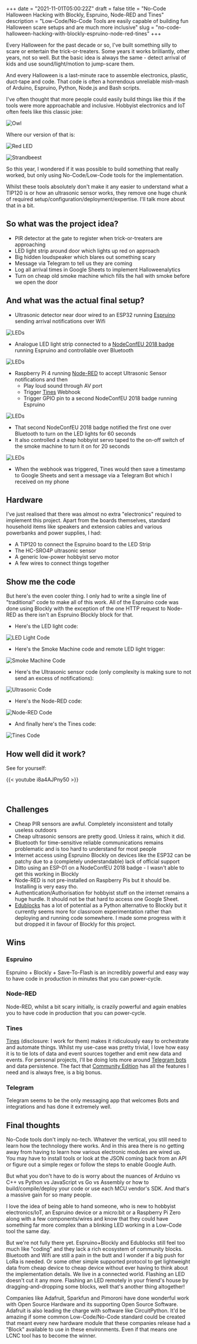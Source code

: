 +++
date = "2021-11-01T05:00:22Z"
draft = false
title = "No-Code Halloween Hacking with Blockly, Espruino, Node-RED and Tines"
description = "Low-Code/No-Code Tools are easily capable of building fun Halloween scare setups and are much more inclusive"
slug = "no-code-halloween-hacking-with-blockly-espruino-node-red-tines"
+++

Every Halloween for the past decade or so, I've built something silly to scare or entertain the trick-or-treaters. Some years it works brilliantly, other years, not so well. But the basic idea is always the same - detect arrival of kids and use sound/light/motion to jump-scare them.

And every Halloween is a last-minute race to assemble electronics, plastic, duct-tape and code. That code is often a horrendous unreliable mish-mash of Arduino, Espruino, Python, Node.js and Bash scripts. 

I've often thought that more people could easily build things like this if the tools were more approachable and inclusive. Hobbyist electronics and IoT often feels like this classic joke:

![Owl](/images/2021/11/owl.jpg)

Where our version of that is:

![Red LED](/images/2021/11/red-led.jpg)

![Strandbeest](/images/2021/11/strandbeest.gif)

So this year, I wondered if it was possible to build something that really worked, but only using No-Code/Low-Code tools for the implementation. 

Whilst these tools absolutely don't make it any easier to understand what a TIP120 is or how an ultrasonic sensor works, they remove one huge chunk of required setup/configuration/deployment/expertise. I'll talk more about that in a bit.

## So what was the project idea?

* PIR detector at the gate to register when trick-or-treaters are approaching
* LED light strip around door which lights up red on approach
* Big hidden loudspeaker which blares out something scary
* Message via Telegram to tell us they are coming
* Log all arrival times in Google Sheets to implement Halloweenalytics
* Turn on cheap old smoke machine which fills the hall with smoke before we open the door

## And what was the actual final setup?

* Ultrasonic detector near door wired to an ESP32 running [Espruino](http://www.espruino.com/) sending arrival notifications over Wifi

![LEDs](/images/2021/11/photo_ultrasonic.jpg)

* Analogue LED light strip connected to a [NodeConfEU 2018 badge](https://shop.espruino.com/espruino-boards/pixljs-multicolour) running Espruino and controllable over Bluetooth

![LEDs](/images/2021/11/photo_lights.jpg)

* Raspberry Pi 4 running [Node-RED](https://nodered.org/) to accept Ultrasonic Sensor notifications and then
    * Play loud sound through AV port
    * Trigger [Tines](https://tines.com) Webhook
    * Trigger GPIO pin to a second NodeConfEU 2018 badge running Espruino

![LEDs](/images/2021/11/photo_mess.jpg)

* That second NodeConfEU 2018 badge notified the first one over Bluetooth to turn on the LED lights for 60 seconds
* It also controlled a cheap hobbyist servo taped to the on-off switch of the smoke machine to turn it on for 20 seconds

![LEDs](/images/2021/11/photo_servo.jpg)


* When the webhook was triggered, Tines would then save a timestamp to Google Sheets and sent a message via a Telegram Bot which I received on my phone

## Hardware
I've just realised that there was almost no extra "electronics" required to implement this project. Apart from the boards themselves, standard household items like speakers and extension cables and various powerbanks and power supplies, I had:

* A TIP120 to connect the Espruino board to the LED Strip
* The HC-SRO4P ultrasonic sensor
* A generic low-power hobbyist servo motor
* A few wires to connect things together
 
## Show me the code
But here's the even cooler thing. I only had to write a single line of "traditional" code to make all of this work. All of the Espruino code was done using Blockly with the exception of the one HTTP request to Node-RED as there isn't an Espruino Blockly block for that.

* Here's the LED light code:

![LED Light Code](/images/2021/11/leds_on_off.png)

* Here's the Smoke Machine code and remote LED light trigger:

![Smoke Machine Code](/images/2021/11/espruino_smoke_and_lights_blockly.png)

* Here's the Ultrasonic sensor code (only complexity is making sure to not send an excess of notifications):

![Ultrasonic Code](/images/2021/11/ultrasonic_blockly.png)

* Here's the Node-RED code:

![Node-RED Code](/images/2021/11/node_red_halloween.png)

* And finally here's the Tines code:

![Tines Code](/images/2021/11/tines_halloween_story.png)


## How well did it work? 

See for yourself:

{{< youtube i8a4AJPny50 >}}

&nbsp;

## Challenges
* Cheap PIR sensors are awful. Completely inconsistent and totally useless outdoors
* Cheap ultrasonic sensors are pretty good. Unless it rains, which it did.
* Bluetooth for time-sensitive reliable communications remains problematic and is too hard to understand for most people
* Internet access using Espruino Blockly on devices like the ESP32 can be patchy due to a (completely understandable) lack of official support
* Ditto using an ESP-01 on a NodeConfEU 2018 badge - I wasn't able to get this working in Blockly
* Node-RED is not pre-installed on Raspberry Pis but it should be. Installing is very easy tho.
* Authentication/Authorisation for hobbyist stuff on the internet remains a huge hurdle. It should not be that hard to access one Google Sheet. 
* [Edublocks](http://app.edublocks.org/) has a lot of potential as a Python alternative to Blockly but it currently seems more for classroom experimentation rather than deploying and running code somewhere. I made some progress with it but dropped it in favour of Blockly for this project.

## Wins
### Espruino
Espruino + Blockly + Save-To-Flash is an incredibly powerful and easy way to have code in production in minutes that you can power-cycle.

### Node-RED
Node-RED, whilst a bit scary initially, is crazily powerful and again enables you to have code in production that you can power-cycle.

### Tines
[Tines](https://tines.com) (disclosure: I work for them) makes it ridiculously easy to orchestrate and automate things. Whilst my use-case was pretty trivial, I love how easy it is to tie lots of data and event sources together and emit new data and events. For personal projects, I'll be doing lots more around [Telegram bots](https://conoroneill.net/2021/09/20/using-tines-for-home-iot-automation/) and data persistence. The fact that [Community Edition](https://www.tines.com/community-edition-signup?utm_campaign=iot&utm_medium=blog&utm_source=conor) has all the features I need and is always free, is a big bonus.

### Telegram
Telegram seems to be the only messaging app that welcomes Bots and integrations and has done it extremely well.

## Final thoughts
No-Code tools don't imply no-tech. Whatever the vertical, you still need to learn how the technology there works. And in this area there is no getting away from having to learn how various electronic modules are wired up. You may have to install tools or look at the JSON coming back from an API or figure out a simple regex or follow the steps to enable Google Auth. 

But what you don't have to do is worry about the nuances of Arduino vs C++ vs Python vs JavaScript vs Go vs Assembly or how to build/compile/deploy your code or use each MCU vendor's SDK. And that's a massive gain for so many people.

I love the idea of being able to hand someone, who is new to hobbyist electronics/IoT, an Espruino device or a micro:bit or a Raspberry Pi Zero along with a few components/wires and know that they could have something far more complex than a blinking LED working in a Low-Code tool the same day.

But we're not fully there yet. Espruino+Blockly and Edublocks still feel too much like "coding" and they lack a rich ecosystem of community blocks. Bluetooth and Wifi are still a pain in the butt and I wonder if a big push for LoRa is needed. Or some other simple supported protocol to get lightweight data from cheap device to cheap device without ever having to think about the implementation details. We live in a connected world. Flashing an LED doesn't cut it any more. Flashing an LED remotely in your friend's house by dragging-and-dropping some blocks, well that's another thing altogether!

Companies like Adafruit, Sparkfun and Pimoroni have done wonderful work with Open Source Hardware and its supporting Open Source Software. Adafruit is also leading the charge with software like CircuitPython. It'd be amazing if some common Low-Code/No-Code standard could be created that meant every new hardware module that these companies release had a "Block" available to use in these environments. Even if that means one LCNC tool has to become the winner.




